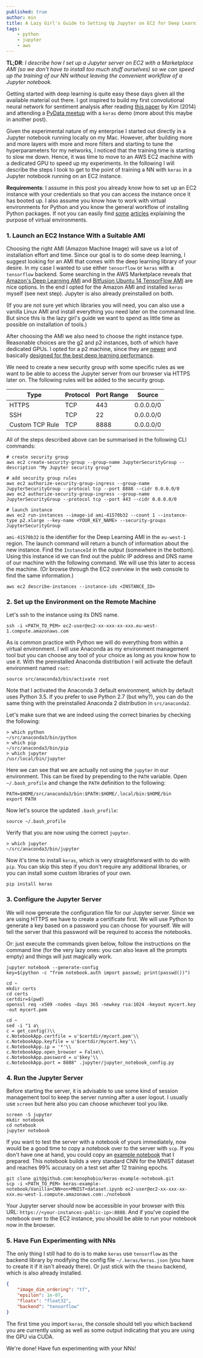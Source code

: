 ```yaml
---
published: true
author: min
title: A Lazy Girl's Guide to Setting Up Jupyter on EC2 for Deep Learning
tags: 
    - python
    - jupyter
    - aws
---
```

**TL;DR**: _I describe how I set up a Jupyter server on EC2 with a Marketplace AMI (so we don't have to install too much stuff ourselves) so we can speed up the training of our NN without leaving the convenient workflow of a Jupyter notebook._

Getting started with deep learning is quite easy these days given all the available material out there. I got inspired to build my first convolutional neural network for sentiment analysis after reading [this paper](https://arxiv.org/abs/1408.5882) by Kim (2014) and attending a [PyData meetup](http://www.slideshare.net/textkernel/practical-deep-learning-for-nlp) with a `keras` demo (more about this maybe in another post). 

Given the experimental nature of my enterprise I started out directly in a Jupyter notebook running locally on my Mac. However, after building more and more layers with more and more filters and starting to tune the hyperparameters for my networks, I noticed that the training time is starting to slow me down. Hence, it was time to move to an AWS EC2 machine with a dedicated GPU to speed up my experiments. In the following I will describe the steps I took to get to the point of training a NN with `keras` in a Jupyter notebook running on an EC2 instance. 

**Requirements**: I assume in this post you already know how to set up an EC2 instance with your credentials so that you can access the instance once it has booted up. I also assume you know how to work with virtual environments for Python and you know the general workflow of installing Python packages. If not you can easily find [some](https://realpython.com/blog/python/python-virtual-environments-a-primer/) [articles](http://www.simononsoftware.com/virtualenv-tutorial-part-2/) explaining the purpose of virtual environments.


### 1. Launch an EC2 Instance With a Suitable AMI

Choosing the right AMI (Amazon Machine Image) will save us a lot of installation effort and time. Since our goal is to do some deep learning, I suggest looking for an AMI that comes with the deep learning library of your desire. In my case I wanted to use either `tensorflow` or `keras` with a `tensorflow` backend. Some searching in the AWS Marketplace reveals that [Amazon's Deep Learning AMI](https://aws.amazon.com/marketplace/pp/B01M0AXXQB) and [Bitfusion Ubuntu 14 TensorFlow AMI](https://aws.amazon.com/marketplace/pp/B01EYKBEQ0) are nice options. In the end I opted for the Amazon AMI and installed `keras` myself (see next step). Jupyter is also already preinstalled on both. 

(If you are not sure yet which libraries you will need, you can also use a vanilla Linux AMI and install everything you need later on the command line. But since this is the lazy girl's guide we want to spend as little time as possible on installation of tools.)

After choosing the AMI we also need to choose the right instance type. Reasonable choices are the g2 and p2 instances, both of which have dedicated GPUs. I opted for a p2 machine, since they are [newer](https://aws.amazon.com/blogs/aws/new-p2-instance-type-for-amazon-ec2-up-to-16-gpus/) and basically [designed for the best deep learning performance](http://www.bitfusion.io/2016/11/03/quick-comparison-of-tensorflow-gpu-performance-on-aws-p2-and-g2-instances/).

We need to create a new security group with some specific rules as we want to be able to access the Jupyter server from our browser via HTTPS later on. The following rules will be added to the security group. 

| Type		| Protocol	| Port Range	| Source |
|-----------|-----------|---------------|--------|
| HTTPS		| TCP		| 443			|0.0.0.0/0 |
| SSH		| TCP		| 22			|0.0.0.0/0|
| Custom TCP Rule	|TCP	|8888		|0.0.0.0/0|

All of the steps described above can be summarised in the following CLI commands:

```shell
# create security group 
aws ec2 create-security-group --group-name JupyterSecurityGroup --description "My Jupyter security group"

# add security group rules 
aws ec2 authorize-security-group-ingress --group-name JupyterSecurityGroup --protocol tcp --port 8888 --cidr 0.0.0.0/0
aws ec2 authorize-security-group-ingress --group-name JupyterSecurityGroup --protocol tcp --port 443 --cidr 0.0.0.0/0

# launch instance 
aws ec2 run-instances --image-id ami-41570b32 --count 1 --instance-type p2.xlarge --key-name <YOUR_KEY_NAME> --security-groups JupyterSecurityGroup
```

`ami-41570b32` is the identifier for the Deep Learning AMI in the `eu-west-1` region. The launch command will return a bunch of information about the new instance. Find the `InstanceId`  in the output (somewhere in the bottom). Using this instance id we can find out the public IP address and DNS name of our machine with the following command. We will use this later to access the machine. (Or browse through the EC2 overview in the web console to find the same information.)

```shell
aws ec2 describe-instances --instance-ids <INSTANCE_ID> 
```


### 2. Set up the Environment on the Remote Machine

Let's ssh to the instance using its DNS name.

```shell
ssh -i <PATH_TO_PEM> ec2-user@ec2-xx-xxx-xx-xxx.eu-west-1.compute.amazonaws.com
```
As is common practice with Python we will do everything from within a virtual environment. I will use Anaconda as my environment management tool but you can choose any tool of your choice as long as you know how to use it. With the preinstalled Anaconda distribution I will activate the default environment named `root`:

```shell
source src/anaconda3/bin/activate root
```
Note that I activated the Anaconda 3 default environment, which by default uses Python 3.5. If you prefer to use Python 2.7 (but why?), you can do the same thing with the preinstalled Anaconda 2 distribution in `src/anaconda2`. 

Let's make sure that we are indeed using the correct binaries by checking the following:

```shell
> which python
~/src/anaconda3/bin/python
> which pip
~/src/anaconda3/bin/pip
> which jupyter
/usr/local/bin/jupyter
```

Here we can see that we are actually not using the `jupyter` in our environment. This can be fixed by prepending to the `PATH` variable. Open `~/.bash_profile` and change the `PATH` definition to the following:

```shell
PATH=$HOME/src/anaconda3/bin:$PATH:$HOME/.local/bin:$HOME/bin
export PATH
```

Now let's source the updated `.bash_profile`:

```shell
source ~/.bash_profile
```

Verify that you are now using the correct `jupyter`. 

```shell
> which jupyter
~/src/anaconda3/bin/jupyter
```

Now it's time to install `keras`, which is very straightforward with to do with `pip`. You can skip this step if you don't require any additional libraries, or you can install some custom libraries of your own.

```shell
pip install keras
```



### 3. Configure the Jupyter Server

We will now generate the configuration file for our Jupyter server. Since we are using HTTPS we have to create a certificate first. We will use Python to generate a key based on a password you can choose for yourself. We will tell the server that this password will be required to access the notebooks. 

Or: just execute the commands given below, follow the instructions on the command line (for the very lazy ones: you can also leave all the prompts empty) and things will just magically work.

```shell
jupyter notebook --generate-config
key=$(python -c "from notebook.auth import passwd; print(passwd())")
```

```shell
cd ~
mkdir certs
cd certs
certdir=$(pwd)
openssl req -x509 -nodes -days 365 -newkey rsa:1024 -keyout mycert.key -out mycert.pem
```

```shell
cd ~
sed -i "1 a\
c = get_config()\\
c.NotebookApp.certfile = u'$certdir/mycert.pem'\\
c.NotebookApp.keyfile = u'$certdir/mycert.key'\\
c.NotebookApp.ip = '*'\\
c.NotebookApp.open_browser = False\\
c.NotebookApp.password = u'$key'\\
c.NotebookApp.port = 8888" .jupyter/jupyter_notebook_config.py
```


### 4. Run the Jupyter Server

Before starting the server, it is advisable to use some kind of session management tool to keep the server running after a user logout. I usually use `screen` but here also you can choose whichever tool you like.

```shell
screen -S jupyter
mkdir notebook
cd notebook
jupyter notebook
```

If you want to test the server with a notebook of yours immediately, now would be a good time to copy a notebook over to the server with `scp`. If you don't have one at hand, you could copy an [example notebook](https://github.com/kenophobio/keras-example-notebook) that I prepared. This notebook builds a very standard CNN for the MNIST dataset and reaches 99% accuracy on a test set after 12 training epochs. 


```shell
git clone git@github.com:kenophobio/keras-example-notebook.git 
scp -i <PATH_TO_PEM> keras-example-notebook/Vanilla+CNN+on+MNIST+dataset.ipynb ec2-user@ec2-xx-xxx-xx-xxx.eu-west-1.compute.amazonaws.com:./notebook
```

Your Jupyter server should now be accessible in your browser with this URL: `https://<your-instances-public-ip>:8888`. And if you've copied the notebook over to the EC2 instance, you should be able to run your notebook now in the browser. 


### 5. Have Fun Experimenting with NNs

The only thing I still had to do is to make `keras` use `tensorflow` as the backend library by modifying the config file `~/.keras/keras.json` (you have to create it if it isn't already there). Or just stick with the `theano` backend, which is also already installed. 

```json
{
    "image_dim_ordering": "tf",
    "epsilon": 1e-07,
    "floatx": "float32",
    "backend": "tensorflow"
}
```

The first time you import `keras`, the console should tell you which backend you are currently using as well as some output indicating that you are using the GPU via CUDA. 

We're done! Have fun experimenting with your NNs!
